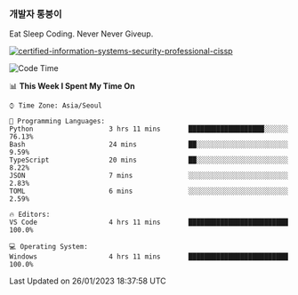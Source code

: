 ### 개발자 통붕이
Eat Sleep Coding.
Never Never Giveup.

[![certified-information-systems-security-professional-cissp](https://user-images.githubusercontent.com/44606727/157613689-acd84ec6-5f8f-4e79-89d9-a8d51f033634.png)](https://www.credly.com/badges/f394a010-85a0-450b-9136-8043af01d71c/public_url)

<!--START_SECTION:waka-->
![Code Time](http://img.shields.io/badge/Code%20Time-1%2C408%20hrs%203%20mins-blue)

📊 **This Week I Spent My Time On** 

```text
⌚︎ Time Zone: Asia/Seoul

💬 Programming Languages: 
Python                   3 hrs 11 mins       ███████████████████░░░░░░   76.13% 
Bash                     24 mins             ██░░░░░░░░░░░░░░░░░░░░░░░   9.59% 
TypeScript               20 mins             ██░░░░░░░░░░░░░░░░░░░░░░░   8.22% 
JSON                     7 mins              ░░░░░░░░░░░░░░░░░░░░░░░░░   2.83% 
TOML                     6 mins              ░░░░░░░░░░░░░░░░░░░░░░░░░   2.59%

🔥 Editors: 
VS Code                  4 hrs 11 mins       █████████████████████████   100.0%

💻 Operating System: 
Windows                  4 hrs 11 mins       █████████████████████████   100.0%

```


 Last Updated on 26/01/2023 18:37:58 UTC
<!--END_SECTION:waka-->

